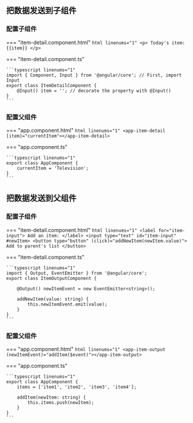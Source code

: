 ## 把数据发送到子组件

### 配置子组件

=== "item-detail.component.html"
    ```html linenums="1"
    <p>
        Today's item: {{item}}
    </p>
    ```

=== "item-detail.component.ts"

    ```typescript linenums="1"
    import { Component, Input } from '@angular/core'; // First, import Input
    export class ItemDetailComponent {
        @Input() item = ''; // decorate the property with @Input()
    }
    ```


### 配置父组件

=== "app.component.html"
    ```html linenums="1"
    <app-item-detail [item]="currentItem"></app-item-detail>
    ```

=== "app.component.ts"

    ```typescript linenums="1"
    export class AppComponent {
        currentItem = 'Television';
    }
    ```

## 把数据发送到父组件

### 配置子组件

=== "item-detail.component.html"
    ```html linenums="1"
    <label for="item-input">
        Add an item:
    </label>
    <input type="text" id="item-input" #newItem>
    <button type="button" (click)="addNewItem(newItem.value)">
        Add to parent's list
    </button>
    ```

=== "item-detail.component.ts"

    ```typescript linenums="1"
    import { Output, EventEmitter } from '@angular/core';
    export class ItemOutputComponent {

        @Output() newItemEvent = new EventEmitter<string>();

        addNewItem(value: string) {
            this.newItemEvent.emit(value);
        }
    }
    ```


### 配置父组件

=== "app.component.html"
    ```html linenums="1"
    <app-item-output (newItemEvent)="addItem($event)"></app-item-output>
    ```

=== "app.component.ts"

    ```typescript linenums="1"
    export class AppComponent {
        items = ['item1', 'item2', 'item3', 'item4'];

        addItem(newItem: string) {
            this.items.push(newItem);
        }
    }
    ```